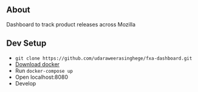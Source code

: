 ## About
Dashboard to track product releases across Mozilla

## Dev Setup
* ```git clone https://github.com/udaraweerasinghege/fxa-dashboard.git```
* [Download docker](https://docs.docker.com/engine/installation/)
* Run ```docker-compose up```
* Open localhost:8080
* Develop
